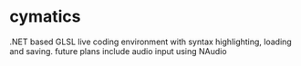 # cymatics
.NET based GLSL live coding environment with syntax highlighting, loading and saving. future plans include audio input using NAudio
